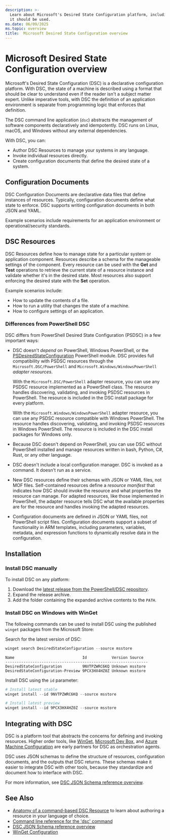 ```yaml
---
description: >-
  Learn about Microsoft's Desired State Configuration platform, including what it does and when
  it should be used.
ms.date: 06/09/2025
ms.topic: overview
title:  Microsoft Desired State Configuration overview
---
```


# Microsoft Desired State Configuration overview

Microsoft's Desired State Configuration (DSC) is a declarative configuration platform. With DSC,
the state of a machine is described using a format that should be clear to understand even if the
reader isn't a subject matter expert. Unlike imperative tools, with DSC the definition of an
application environment is separate from programming logic that enforces that definition.

The DSC command line application (`dsc`) abstracts the management of software components
declaratively and idempotently. DSC runs on Linux, macOS, and Windows without any external
dependencies.

With DSC, you can:

- Author DSC Resources to manage your systems in any language.
- Invoke individual resources directly.
- Create configuration documents that define the desired state of a system.

## Configuration Documents

DSC Configuration Documents are declarative data files that define instances of resources.
Typically, configuration documents define what state to enforce. DSC supports writing configuration
documents in both JSON and YAML.

Example scenarios include requirements for an application environment or operational/security
standards.

## DSC Resources

DSC Resources define how to manage state for a particular system or application component.
Resources describe a schema for the manageable settings of the component. Every resource can be
used with the **Get** and **Test** operations to retrieve the current state of a resource instance
and validate whether it's in the desired state. Most resources also support enforcing the desired
state with the **Set** operation.

Example scenarios include:

- How to update the contents of a file.
- How to run a utility that changes the state of a machine.
- How to configure settings of an application.

### Differences from PowerShell DSC

DSC differs from PowerShell Desired State Configuration (PSDSC) in a few important ways:

- DSC doesn't _depend_ on PowerShell, Windows PowerShell, or the [PSDesiredStateConfiguration][01]
  PowerShell module. DSC provides full compatibility with PSDSC resources through the
  `Microsoft.DSC/PowerShell` and `Microsoft.Windows/WindowsPowerShell` _adapter resources_.

  With the `Microsoft.DSC/PowerShell` adapter resource, you can use any PSDSC resource implemented
  as a PowerShell class. The resource handles discovering, validating, and invoking PSDSC
  resources in PowerShell. The resource is included in the DSC install package for every platform.

  With the `Microsoft.Windows/WindowsPowerShell` adapter resource, you can use any PSDSC resource
  compatible with Windows PowerShell. The resource handles discovering, validating, and invoking
  PSDSC resources in Windows PowerShell. The resource is included in the DSC install packages for
  Windows only.
- Because DSC doesn't depend on PowerShell, you can use DSC without PowerShell installed and manage
  resources written in bash, Python, C#, Rust, or any other language.
- DSC doesn't include a local configuration manager. DSC is invoked as a command. It doesn't
  run as a service.
- New DSC resources define their schemas with JSON or YAML files, not MOF files. Self-contained
  resources define a _resource manifest_ that indicates how DSC should invoke the resource and what
  properties the resource can manage. For adapted resources, like those implemented in PowerShell,
  the adapter resource tells DSC what the available properties are for the resource and handles
  invoking the adapted resources.
- Configuration documents are defined in JSON or YAML files, not PowerShell script files.
  Configuration documents support a subset of functionality in ARM templates, including parameters,
  variables, metadata, and expression functions to dynamically resolve data in the configuration.

## Installation

### Install DSC manually

To install DSC on any platform:

1. Download the [latest release from the PowerShell/DSC repository][02].
1. Expand the release archive.
1. Add the folder containing the expanded archive contents to the `PATH`.

### Install DSC on Windows with WinGet

The following commands can be used to install DSC using the published `winget` packages from the
Microsoft Store:

Search for the latest version of DSC:

```powershell
winget search DesiredStateConfiguration --source msstore
```

```Output
Name                              Id           Version Source
---------------------------------------------------------------
DesiredStateConfiguration         9NVTPZWRC6KQ Unknown msstore
DesiredStateConfiguration-Preview 9PCX3HX4HZ0Z Unknown msstore
```

Install DSC using the `id` parameter:

```powershell
# Install latest stable
winget install --id 9NVTPZWRC6KQ --source msstore
```

```powershell
# Install latest preview
winget install --id 9PCX3HX4HZ0Z --source msstore
```

## Integrating with DSC

DSC is a platform tool that abstracts the concerns for defining and invoking resources. Higher
order tools, like [WinGet][03], [Microsoft Dev Box][04], and [Azure Machine Configuration][05] are
early partners for DSC as orchestration agents.

DSC uses JSON schemas to define the structure of resources, configuration documents, and the
outputs that DSC returns. These schemas make it easier to integrate DSC with other tools, because
they standardize and document how to interface with DSC.

For more information, see [DSC JSON Schema reference overview][06].

## See Also

- [Anatomy of a command-based DSC Resource][07] to learn about authoring a resource in your
  language of choice.
- [Command line reference for the 'dsc' command][08]
- [DSC JSON Schema reference overview][06]
- [WinGet Configuration][09]

<!-- link references -->
[01]: https://github.com/powershell/psdesiredstateconfiguration
[02]: https://github.com/PowerShell/DSC/releases/latest
[03]: /windows/package-manager/winget
[04]: /azure/dev-box/overview-what-is-microsoft-dev-box
[05]: /azure/governance/machine-configuration/overview
[06]: ./reference/schemas/overview.md
[07]: ./concepts/resources/anatomy.md
[08]: ./reference/cli/index.md
[09]: /windows/package-manager/configuration/

